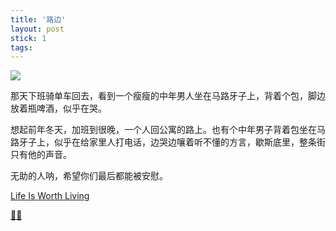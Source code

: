```yaml
---
title: '路边'
layout: post
stick: 1
tags:
---
```


![](http://7xpyhz.com1.z0.glb.clouddn.com/sunset.JPG)


那天下班骑单车回去，看到一个瘦瘦的中年男人坐在马路牙子上，背着个包，脚边放着瓶啤酒，似乎在哭。

想起前年冬天，加班到很晚，一个人回公寓的路上。也有个中年男子背着包坐在马路牙子上，似乎在给家里人打电话，边哭边嚷着听不懂的方言，歇斯底里，整条街只有他的声音。

无助的人呐，希望你们最后都能被安慰。 

[Life Is Worth Living](http://www.xiami.com/song/8GzKGMef141)

[🍎🍎](/2017/apples.html)
